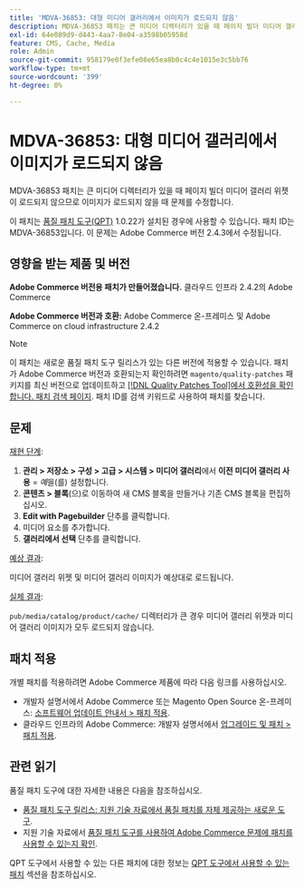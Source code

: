 ```yaml
---
title: 'MDVA-36853: 대형 미디어 갤러리에서 이미지가 로드되지 않음'
description: MDVA-36853 패치는 큰 미디어 디렉터리가 있을 때 페이지 빌더 미디어 갤러리 위젯이 로드되지 않으므로 이미지가 로드되지 않을 때 문제를 수정합니다.
exl-id: 64e089d9-d443-4aa7-8e04-a3598b05958d
feature: CMS, Cache, Media
role: Admin
source-git-commit: 958179e0f3efe08e65ea8b0c4c4e1015e3c5bb76
workflow-type: tm+mt
source-wordcount: '399'
ht-degree: 0%

---
```


# MDVA-36853: 대형 미디어 갤러리에서 이미지가 로드되지 않음

MDVA-36853 패치는 큰 미디어 디렉터리가 있을 때 페이지 빌더 미디어 갤러리 위젯이 로드되지 않으므로 이미지가 로드되지 않을 때 문제를 수정합니다.

이 패치는 [품질 패치 도구(QPT)](/help/announcements/adobe-commerce-announcements/magento-quality-patches-released-new-tool-to-self-serve-quality-patches.md) 1.0.22가 설치된 경우에 사용할 수 있습니다. 패치 ID는 MDVA-36853입니다. 이 문제는 Adobe Commerce 버전 2.4.3에서 수정됩니다.

## 영향을 받는 제품 및 버전

**Adobe Commerce 버전용 패치가 만들어졌습니다.** 클라우드 인프라 2.4.2의 Adobe Commerce

**Adobe Commerce 버전과 호환:** Adobe Commerce 온-프레미스 및 Adobe Commerce on cloud infrastructure 2.4.2

>[!NOTE]
>
>이 패치는 새로운 품질 패치 도구 릴리스가 있는 다른 버전에 적용할 수 있습니다. 패치가 Adobe Commerce 버전과 호환되는지 확인하려면 `magento/quality-patches` 패키지를 최신 버전으로 업데이트하고 [[!DNL Quality Patches Tool]에서 호환성을 확인합니다. 패치 검색 페이지](https://devdocs.magento.com/quality-patches/tool.html#patch-grid). 패치 ID를 검색 키워드로 사용하여 패치를 찾습니다.

## 문제

<u>재현 단계</u>:

1. **관리 > 저장소 > 구성 > 고급 > 시스템 > 미디어 갤러리**&#x200B;에서 **이전 미디어 갤러리 사용** = *예*&#x200B;을(를) 설정합니다.
1. **콘텐츠 > 블록**(으)로 이동하여 새 CMS 블록을 만들거나 기존 CMS 블록을 편집하십시오.
1. **Edit with Pagebuilder** 단추를 클릭합니다.
1. 미디어 요소를 추가합니다.
1. **갤러리에서 선택** 단추를 클릭합니다.

<u>예상 결과</u>:

미디어 갤러리 위젯 및 미디어 갤러리 이미지가 예상대로 로드됩니다.

<u>실제 결과</u>:

`pub/media/catalog/product/cache/` 디렉터리가 큰 경우 미디어 갤러리 위젯과 미디어 갤러리 이미지가 모두 로드되지 않습니다.

## 패치 적용

개별 패치를 적용하려면 Adobe Commerce 제품에 따라 다음 링크를 사용하십시오.

* 개발자 설명서에서 Adobe Commerce 또는 Magento Open Source 온-프레미스: [소프트웨어 업데이트 안내서 > 패치 적용](https://devdocs.magento.com/guides/v2.4/comp-mgr/patching/mqp.html).
* 클라우드 인프라의 Adobe Commerce: 개발자 설명서에서 [업그레이드 및 패치 > 패치 적용](https://devdocs.magento.com/cloud/project/project-patch.html).

## 관련 읽기

품질 패치 도구에 대한 자세한 내용은 다음을 참조하십시오.

* [품질 패치 도구 릴리스: 지원 기술 자료에서 품질 패치를 자체 제공하는 새로운 도구](/help/announcements/adobe-commerce-announcements/magento-quality-patches-released-new-tool-to-self-serve-quality-patches.md).
* 지원 기술 자료에서 [품질 패치 도구를 사용하여 Adobe Commerce 문제에 패치를 사용할 수 있는지 확인](/help/support-tools/patches-available-in-qpt-tool/check-patch-for-magento-issue-with-magento-quality-patches.md).

QPT 도구에서 사용할 수 있는 다른 패치에 대한 정보는 [QPT 도구에서 사용할 수 있는 패치](https://support.magento.com/hc/en-us/sections/360010506631-Patches-available-in-QPT-tool-) 섹션을 참조하십시오.
